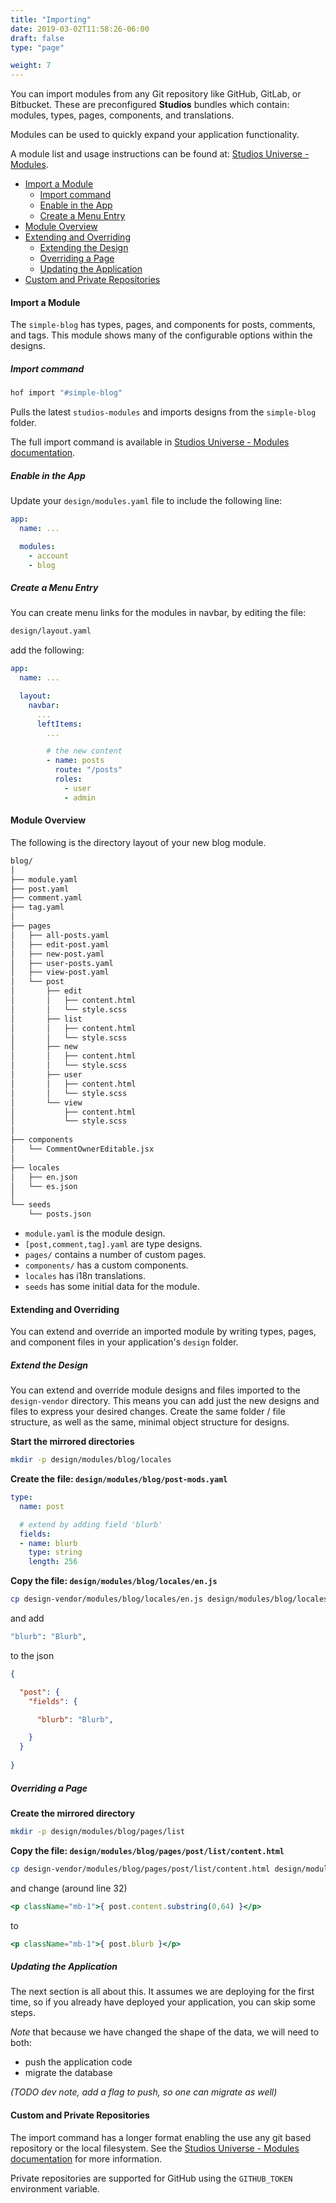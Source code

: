 ```yaml
---
title: "Importing"
date: 2019-03-02T11:58:26-06:00
draft: false
type: "page"

weight: 7
---
```


You can import modules from any Git repository like GitHub, GitLab, or Bitbucket.
These are preconfigured __Studios__ bundles which contain:
modules, types, pages, components, and translations.

Modules can be used to quickly expand
your application functionality.

A module list and usage instructions can be found at:
[Studios Universe - Modules](/universe/modules).

- [Import a Module](#import-a-module)
  - [Import command](#import-command)
  - [Enable in the App](#enable-in-the-app)
  - [Create a Menu Entry](#create-a-menu-entry)
- [Module Overview](#module-overview)
- [Extending and Overriding](#extending-and-overriding)
  - [Extending the Design](#extending-the-design)
  - [Overriding a Page](#overriding-a-page)
  - [Updating the Application](#updating-the-application)
- [Custom and Private Repositories](#custom-and-private-repositories)


#### Import a Module

The `simple-blog` has
types, pages, and components for
posts, comments, and tags.
This module shows many of the configurable
options within the designs.

##### Import command

```sh
hof import "#simple-blog"
```

Pulls the latest `studios-modules` and
imports designs from the `simple-blog` folder.

The full import command is available in
[Studios Universe - Modules documentation](/universe/modules#using-the-import-command).

##### Enable in the App

Update your `design/modules.yaml` file
to include the following line:

```yaml
app:
  name: ...

  modules:
    - account
    - blog
```

##### Create a Menu Entry

You can create menu links
for the modules in navbar,
by editing the file:

```sh
design/layout.yaml
```

add the following:

```yaml
app:
  name: ...

  layout:
    navbar:
      ...
      leftItems:
        ...

        # the new content
        - name: posts
          route: "/posts"
          roles:
            - user
            - admin
```

#### Module Overview

The following is the directory layout
of your new blog module.

```sh
blog/
│
├── module.yaml
├── post.yaml
├── comment.yaml
├── tag.yaml
│
├── pages
│   ├── all-posts.yaml
│   ├── edit-post.yaml
│   ├── new-post.yaml
│   ├── user-posts.yaml
│   ├── view-post.yaml
│   └── post
│       ├── edit
│       │   ├── content.html
│       │   └── style.scss
│       ├── list
│       │   ├── content.html
│       │   └── style.scss
│       ├── new
│       │   ├── content.html
│       │   └── style.scss
│       ├── user
│       │   ├── content.html
│       │   └── style.scss
│       └── view
│           ├── content.html
│           └── style.scss
│
├── components
│   └── CommentOwnerEditable.jsx
│
├── locales
│   ├── en.json
│   └── es.json
│
└── seeds
    └── posts.json
```

- `module.yaml` is the module design.
- `[post,comment,tag].yaml` are type designs.
- `pages/` contains a number of custom pages.
- `components/` has a custom components.
- `locales` has i18n translations.
- `seeds` has some initial data for the module.

#### Extending and Overriding

You can extend and override an imported module by
writing types, pages, and component files
in your application's `design` folder.

##### Extend the Design

You can extend and override module designs and files
imported to the `design-vendor` directory.
This means you can add just the new designs and files
to express your desired changes.
Create the same folder / file structure,
as well as the same, minimal object structure for designs.


__Start the mirrored directories__

```sh
mkdir -p design/modules/blog/locales
```

__Create the file: `design/modules/blog/post-mods.yaml`__

```yaml
type:
  name: post

  # extend by adding field 'blurb'
  fields:
  - name: blurb
    type: string
    length: 256
```

__Copy the file: `design/modules/blog/locales/en.js`__

```sh
cp design-vendor/modules/blog/locales/en.js design/modules/blog/locales/en.js
```

and add

```sh
"blurb": "Blurb",
```

to the json

```json
{

  "post": {
    "fields": {

      "blurb": "Blurb",

    }
  }
    
}
```

##### Overriding a Page


__Create the mirrored directory__

```sh
mkdir -p design/modules/blog/pages/list
```

__Copy the file: `design/modules/blog/pages/post/list/content.html`__

```sh
cp design-vendor/modules/blog/pages/post/list/content.html design/modules/blog/pages/post/list/content.html
```

and change (around line 32)

```jsx
<p className="mb-1">{ post.content.substring(0,64) }</p>
```

to

```jsx
<p className="mb-1">{ post.blurb }</p>
```

##### Updating the Application

The next section is all about this.
It assumes we are deploying for the first time,
so if you already have deployed your application,
you can skip some steps.

_Note_ that because we have changed the shape of the data,
we will need to both:

- push the application code
- migrate the database

_(TODO dev note, add a flag to push, so one can migrate as well)_

#### Custom and Private Repositories

The import command has a longer format enabling the use
any git based repository or the local filesystem.
See the [Studios Universe - Modules documentation](/universe/modules) for more information.

Private repositories are supported for GitHub using
the `GITHUB_TOKEN` environment variable.


